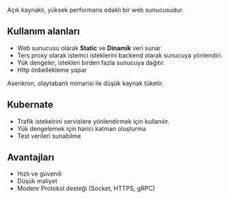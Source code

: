 Açık kaynaklı, yüksek performans odaklı bir web sunucusudur.

## Kullanım alanları

- Web sunucusu olarak  **Static** ve **Dinamik** veri sunar
- Ters proxy olarak istemci isteklerini backend olarak sunucuya yönlendiri.
- Yük dengeler, istekleri birden fazla sunucuya dağıtır.
- Http önbellekleme yapar

Asenkron, olaytabanlı mimarisi ile düşük kaynak tüketir.

## Kubernate

- Trafik istekelrini servislere yönlendirmek için kullanılır.
- Yük dengelemek için harici katman oluşturma
- Test verileri sunabilme

## Avantajları
- Hızlı ve güvenili
- Düşük maliyet
- Modenr Protokol desteği (Socket, HTTPS, gRPC)